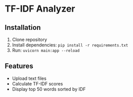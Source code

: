 # TF-IDF Analyzer

## Installation
1. Clone repository
2. Install dependencies: `pip install -r requirements.txt`
3. Run: `uvicorn main:app --reload`

## Features
- Upload text files
- Calculate TF-IDF scores
- Display top 50 words sorted by IDF
